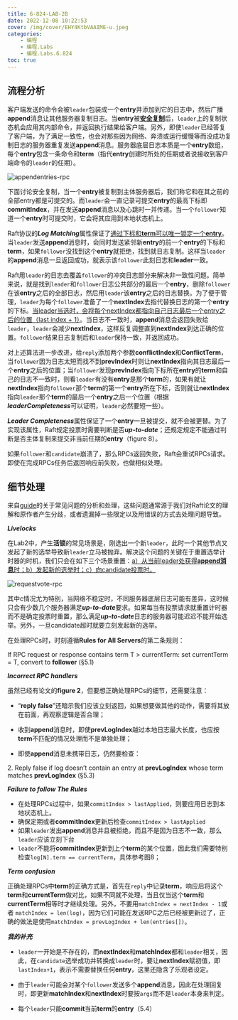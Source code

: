 ```yaml
---
title: 6-824-LAB-2B
date: 2022-12-08 10:22:53
cover: /img/cover/EHY4KtbVAAIME-u.jpeg
categories:
    - 编程
    - 编程.Labs
    - 编程.Labs.6.824
toc: true
---
```




## 流程分析

客户端发送的命令会被`leader`包装成一个**entry**并添加到它的日志中，然后广播**append**消息让其他服务器复制日志。当**entry**被<u>**安全复制**</u>后，`leader`上的复制状态机会应用其内部命令，并返回执行结果给客户端。另外，即使`leader`已经答复了客户端，为了满足一致性，也会对那些因为网络、奔溃或运行缓慢等而没成功复制日志的服务器重复发送**append**消息。服务器底层日志本质是一个**entry**数组，每个**entry**包含一条命令和**term**（指代**entry**创建时所处的任期或者说接收到客户端命令的`leader`的任期）。
<!--more-->

![appendentries-rpc](appendentries-rpc.png)

下面讨论安全复制，当一个**entry**被复制到主体服务器后，我们称它和在其之前的全部entry都是可提交的。而`leader`会一直记录可提交**entry**的最高下标即**commitIndex**，并在发送**append**消息以及心跳时一并传递。当一个`follower`知道一个**entry**时可提交时，它会将其应用到本地状态机上。

Raft协议的***Log Matching***属性保证了<u>通过下标和**term**可以唯一锁定一个**entry**</u>。当`leader`发送**append**消息时，会同时发送紧邻新**entry**的前一个**entry**的下标和**term**，如果`follower`没找到这个**entry**就拒绝，找到就日志复制。这样当`leader`的**append**消息一旦返回成功，就表示该`follower`此刻日志和**leader**一致。

Raft用`leader`的日志去覆盖`follower`的冲突日志部分来解决非一致性问题。简单来说，就是找到`leader`和`follower`日志公共部分的最后一个**entry**，删除`follower`在该**entry**之后的全部日志，然后用`leader`该**entry**之后的日志替换。为了便于管理，`leader`为每个`follower`准备了一个**nextIndex**去指代替换日志的第一个**entry**的下标。<u>当leader当选时，会将每个nextIndex都指向自己日志最后一个entry之后的位置（last index + 1）</u>。当日志不一致时，**append**消息会返回失败给`leader`，`leader`会减少**nextIndex**，这样反复调整直到**nextIndex**到达正确的位置。`follower`结果日志复制后和`leader`保持一致，并返回成功。

对上述算法进一步改进，给`reply`添加两个参数**conflictIndex**和**ConflictTerm**，当`follower`因为日志太短而找不到**prevIndex**时则让**nextIndex**指向其日志最后一个**entry**之后的位置；当`follower`发现**prevIndex**指向下标所在**entry**的**term**和自己的日志不一致时，则看`leader`有没有**entry**是那个**term**的，如果有就让**nextIndex**指向`follower`那个**term**的第一个**entry**所在下标，否则就让**nextIndex**指向`leader`那个**term**的最后一个**entry**之后一个位置（根据***leaderCompleteness***可以证明，`leader`必然要短一些）。

***Leader Completeness***属性保证了一个**entry**一旦被提交，就不会被更替。为了实现该属性，Raft规定投票时需要判断是否***up-to-date***；还规定规定不能通过判断是否主体复制来提交非当前任期的**entry**（figure 8）。

如果`follower`和`candidate`崩溃了，那么RPCs返回失败，Raft会重试RPCs请求。即使在完成RPCs任务后返回响应前失败，也做相似处理。



## 细节处理

来自[guide](https://thesquareplanet.com/blog/students-guide-to-raft/)的关于常见问题的分析和处理，这些问题通常源于我们对Raft论文的理解和原作者产生分歧，或者遗漏掉一些限定以及用错误的方式去处理问题导致。

***Livelocks***

在Lab2中，产生**活锁**的常见场景是，刚选出一个新`leader`，此时一个其他节点又发起了新的选举导致新`leader`立马被抛弃。解决这个问题的关键在于重置选举计时器的时机，我们只会在如下三个场景重置：<u>a）从当前leader处获得**append消息**时；b）发起新的选举时；c）向candidate投票时。</u>

![requestvote-rpc](requestvote-rpc.png)

其中c情况尤为特别，当网络不稳定时，不同服务器底层日志可能有差异，这时候只会有少数几个服务器满足***up-to-date***要求。如果每当有投票请求就重置计时器而不是确定投票时重置，那么满足***up-to-date***日志的服务器可能迟迟不能开始选举。另外，一旦candidate超时就要立刻发起新的选举。

在处理RPCs时，时刻遵循**Rules for All Servers**的第二条规则：

<article class="message is-info">
  <div class="message-body">
      If RPC request or response contains term T > currentTerm: set currentTerm = T, convert to <strong>follower</strong> (§5.1)
  </div>
</article>


***Incorrect RPC handlers***

虽然已经有论文的**figure 2**，但要想正确处理RPCs的细节，还需要注意：

- “**reply false**”还暗示我们应该立刻返回，如果想要做其他的动作，需要将其放在前面，再观察逻辑是否合理；

- 收到**append**消息时，即使**prevLogIndex**越过本地日志最大长度，也应按**term**不匹配的情况处理而不是单独处理；

- 即使**append**消息未携带日志，仍然要检查：

<article class="message is-info">
  <div class="message-body">
      2. Reply false if log doesn’t contain an entry at <strong>prevLogIndex</strong>
      whose term matches <strong>prevLogIndex</strong> (§5.3)
  </div>
</article>



***Failure to follow The Rules***

- 在处理RPCs过程中，如果`commitIndex > lastApplied`，则要应用日志到本地状态机上。
- 确保定期或者**commitIndex**更新后检查`commitIndex > lastApplied`
- 如果`leader`发出**append**消息并且被拒绝，而且不是因为日志不一致，那么`leader`应该立刻下台
- `leader`不能将**commitIndex**更新到上个**term**的某个位置，因此我们需要特别检查`log[N].term == currentTerm`，具体参考图8；



***Term confusion***

正确处理RPCs中**term**的正确方式是，首先在`reply`中记录**term**，响应后将这个**term**和**currentTerm**做对比，如果不同就不处理，当且仅当这个**term**和**currentTerm**相等时才继续处理。另外，不要用`matchIndex = nextIndex - 1`或者 `matchIndex = len(log)`，因为它们可能在发送RPC之后已经被更新过了，正确的做法是使用`matchIndex = prevLogIndex + len(entries[])`。



***我的补充***

- `leader`一开始是不存在的，而**nextIndex**和**matchIndex**都和`leader`相关，因此，在`candidate`选举成功并转换成`leader`时，要让**nextIndex**赋初值，即`lastIndex+1`，表示不需要替换任何**entry**，这里还隐含了乐观者设定。

- 由于`leader`可能会对某个`follower`发送多个**append**消息，因此在处理回复时，即更新**matchIndex**和**nextIndex**时要按`args`而不是`leader`本身来判定。

- 每个`leader`只能**commit**当前**term**的**entry**（5.4）
